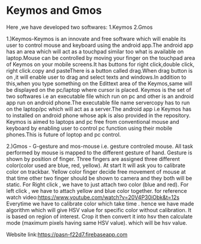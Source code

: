 # Keymos and Gmos
Here ,we have developed two softwares:
1.Keymos
2.Gmos


1.)Keymos-Keymos is an innovate and free software which will enable its user to control mouse and keyboard using the
android app.The android app has an area which will act as a touchpad similar too what is available on laptop.Mouse can be
controlled by moving your finger on the touchpad area of Keymos on your mobile screens.It has buttons for right click,double click,
right click.copy and pasteThere is a button called drag.When drag button is on ,it will enable user to drag and select texts 
and windows.In addition to this,when you type something on the Edittext area of the Keymos,same will be displayed on the pc/laptop 
where cursor is placed.
  Keymos is the set of two softwares i.e an executable file which run on pc and other is an android app 
run on android phone.The executable file name servercopy has to run on the laptop/pc which will act as a server.The android app i.e 
Keymos has to installed on android phone whose apk is also provided in the repository.
  Keymos is aimed to laptops and pc free from conventional mouse and keyboard by enabling user to control pc function using their 
  mobile phones.This is future of loptop and pc control.
  
  
  2.)Gmos - G-gesture and mos-mouse i.e. gesture controled mouse. All task performed by mouse is mapped to the different gesture of hand.
  Gesture is shown by position of finger. Three fingers are assigned three different color(color used are blue, red, yellow). At start It will ask you to calibrate color on trackbar. Yellow color finger decide free movement of mouse at that time other two finger should be shown to camera and they both will be static. For Right click , we have to just attach two color (blue and red). For left click , we have to attach yellow and blue color together.
  for reference watch video:https://www.youtube.com/watch?v=20V4P30iObk&t=12s
 Everytime we have to calibrate color which take time . hence we have made algorithm which will give HSV value for specific color without calibration. It is based on region of interest. Crop it then convert it into hsv then calculate mode (maximum pixels having same HSV value). which will be hsv value.

Website link:https://pasn-f22d7.firebaseapp.com
